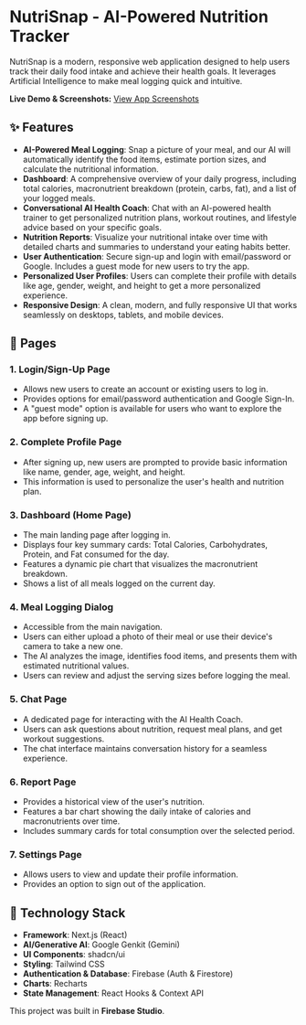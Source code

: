 # NutriSnap - AI-Powered Nutrition Tracker

NutriSnap is a modern, responsive web application designed to help users track their daily food intake and achieve their health goals. It leverages Artificial Intelligence to make meal logging quick and intuitive.

**Live Demo & Screenshots:** [View App Screenshots](https://photos.app.goo.gl/sx3K8xhbdxKfUmcf8)

## ✨ Features

- **AI-Powered Meal Logging**: Snap a picture of your meal, and our AI will automatically identify the food items, estimate portion sizes, and calculate the nutritional information.
- **Dashboard**: A comprehensive overview of your daily progress, including total calories, macronutrient breakdown (protein, carbs, fat), and a list of your logged meals.
- **Conversational AI Health Coach**: Chat with an AI-powered health trainer to get personalized nutrition plans, workout routines, and lifestyle advice based on your specific goals.
- **Nutrition Reports**: Visualize your nutritional intake over time with detailed charts and summaries to understand your eating habits better.
- **User Authentication**: Secure sign-up and login with email/password or Google. Includes a guest mode for new users to try the app.
- **Personalized User Profiles**: Users can complete their profile with details like age, gender, weight, and height to get a more personalized experience.
- **Responsive Design**: A clean, modern, and fully responsive UI that works seamlessly on desktops, tablets, and mobile devices.

## 📄 Pages

### 1. Login/Sign-Up Page
- Allows new users to create an account or existing users to log in.
- Provides options for email/password authentication and Google Sign-In.
- A "guest mode" option is available for users who want to explore the app before signing up.

### 2. Complete Profile Page
- After signing up, new users are prompted to provide basic information like name, gender, age, weight, and height.
- This information is used to personalize the user's health and nutrition plan.

### 3. Dashboard (Home Page)
- The main landing page after logging in.
- Displays four key summary cards: Total Calories, Carbohydrates, Protein, and Fat consumed for the day.
- Features a dynamic pie chart that visualizes the macronutrient breakdown.
- Shows a list of all meals logged on the current day.

### 4. Meal Logging Dialog
- Accessible from the main navigation.
- Users can either upload a photo of their meal or use their device's camera to take a new one.
- The AI analyzes the image, identifies food items, and presents them with estimated nutritional values.
- Users can review and adjust the serving sizes before logging the meal.

### 5. Chat Page
- A dedicated page for interacting with the AI Health Coach.
- Users can ask questions about nutrition, request meal plans, and get workout suggestions.
- The chat interface maintains conversation history for a seamless experience.

### 6. Report Page
- Provides a historical view of the user's nutrition.
- Features a bar chart showing the daily intake of calories and macronutrients over time.
- Includes summary cards for total consumption over the selected period.

### 7. Settings Page
- Allows users to view and update their profile information.
- Provides an option to sign out of the application.

## 🚀 Technology Stack

- **Framework**: Next.js (React)
- **AI/Generative AI**: Google Genkit (Gemini)
- **UI Components**: shadcn/ui
- **Styling**: Tailwind CSS
- **Authentication & Database**: Firebase (Auth & Firestore)
- **Charts**: Recharts
- **State Management**: React Hooks & Context API

This project was built in **Firebase Studio**.
